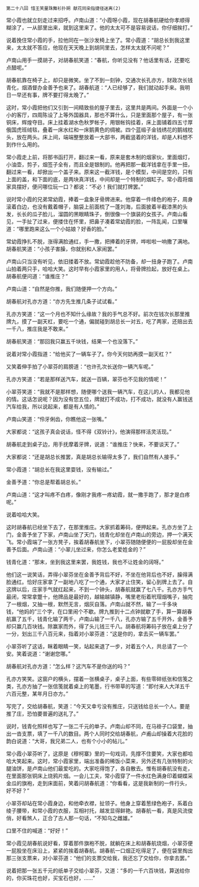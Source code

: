     第二十八回 惜王笑量珠舞衫扑朔 献花同染指捷径迷离(2) 

   常小霞也就立刻走过来招呼。卢南山道：“小霞呀小霞，现在胡春航硬给你孝顺得糊涂了，一从部里出来，就到这里来了。他的太太可不是容易说话，你仔细挨打。”

   说着挽住常小霞的手，拉他同在一张沙发椅上坐了。常小霞道：“胡总长到我这里来，太太就不答应，他现在天天晚上到胡同里去，怎样太太就不问呢？”

   卢南山用手一摸胡子，对胡春航笑道：“春航，你听见没有？他话里有话，还要吃点醋呢。”

   胡春航靠在椅子上，却只是微笑。坐了不到一刻钟，交通次长孔亦方，财政次长钱青化，烟酒督办金善予也来了。胡春航道：“人已经够了，我们就动起手来。我明日一早还有事，牌不要打得太晚了。”

   这时，常小霞把他们又引到一间精致些的屋子里去，这里共是两间。外面是一个小小的客厅，四周陈设了上等外国器具，那也不算什么，只是里面那个屋子，有一张铜床，辉煌夺目。床上挂着湖水色秋罗帐子，用银帐钩挂着，床上面铺着四五寸厚俄国虎班绒毯，叠着一床水红和一床鹅黄色的绸被。四个蓝缎子金钱绣花的鹅绒枕头，放在两头。床上间，端端整整放着一大部书，两截竖着的洋钱，却是人料想不到作什么用的。

   常小霞走上前，将那书函打开，翻过来一看，原来是套木制的烟家伙，里面烟灯，小油壶，剪子，烟签子全有，而且全是银制的。他再把那一截洋钱拿在手里一扭，翻过来一看，却掀出一个盖子来。原来这一截洋钱，是个模型，中间是空的，只有上面的盖，和下面的底，是两块真洋钱，中间却是一个特制的烟缸子。常小霞将烟家具摆好，便问哪位玩一口？都说：“不必！我们就打牌罢。”

   说时常小霞的兄弟常幼霞，捧着一盒象牙骨牌进来。他穿着一件绛色的袍子，周身滚着白边，也没有戴着帽子，脑袋上前面梳了一蓬刘海，后面披着半截漆黑的头发，长长的瓜子脸儿，溜圆的黑眼睛珠子，倒很像一个旗装的女孩子。卢南山看见，一手扯了过来，便搂住在怀里，把鼻子凑着常幼霞的脸，一阵乱闻，口里嚷道：“哪里跑来这么一个小姑娘？好香的脸。”

   常幼霞挣扎不脱，涨得满脸通红，手一撒，把捧着的牙牌，哗啦啦一响撒了满地。胡春航笑道：“小孩子害臊，你就别和人家闹罢。”

   卢南山只当没有听见，依旧搂着不放。常幼霞趁他不防备，却一扭身子跑了。卢南山拍着两只手，哈哈大笑。这时早有小霞家里的用人，将骨牌捡起，放好在桌上。胡春航便问道：“谁推庄？”

   卢南山道：“自然是你推，我们随便押一个方向。”

   胡春航对孔亦方道：“亦方先生推几条子试试看。”

   孔亦方笑道：“这一个月也不知什么缘故？我的手气总不好。前次在钱次长那里推牌九，摸了一副天杠，要吃一个通，偏就碰到胡总长一对五，吃了两家，还赔出去一千八，推庄我是不敢来。”

   胡春航笑道：“那回我只赢五千块钱，结果一个也没落下。”

   说着对常小霞指道：“给他买了一辆车子了。你今天何妨再摸一副天杠？”

   又笑着伸手拍了小翠芬的肩膀道：“也许孔次长送你一辆汽车呢。”

   孔亦方笑道：“若是那样送汽车，就送一百辆，翠芬也不见我的情呢！”

   小翠芬笑道：“我就不是那样想，随便哪个送我一辆汽车，在这儿的人，我都见他的情。这话怎说呢？因为没有您五位，牌就打不成功，打不成功，就没有人赢钱送汽车给我，所以说起来，都是有人情的。”

   卢南山笑道：“伶牙俐齿，你瞧他这一张嘴。”

   大家都说：“这孩子真会说话，怪不得《双铃计》，他演得那样活灵活现。”

   胡春航走到桌子边，用手抚摩着牙牌，说道：“谁推庄？快来，不要谈天了。”

   大家都说：“还是胡总长推罢，真是胡总长输得太多了，我们自然有人接手。”

   常小霞道：“胡总长在我这里耍钱，没有输过。”

   金善予道：“你总是帮着胡总长。”

   卢南山道：“这才叫疼不白疼，像刚才我疼一疼幼霞，就一撒手跑了，那才是白疼呢。”

   说着哈哈大笑。

   这时胡春航已经坐下去了，在那里推庄。大家抓着筹码，便押起来。孔亦方坐了上门，金善予坐了下家，卢南山坐了天门，钱青化却坐在卢南山的旁边，押一个满天飞。常小霞端了一张方凳子，挨着胡春航坐下，小翠芬随随便便的一屁股却坐在金善予后面。卢南山道：“小翠儿坐过来，你怎么老爱姓金的？”

   钱青化道：“那末，坐到我这里来罢，我姓钱，我也不让姓金的阔呀。”

   他们这一说笑话，弄得小翠芬坐在金善予背后不好，不坐在他背后也不好，臊得满脸通红。恰好庄家拿了一副地八吃了一个通，大家才止住笑，留心到牌上去了。自这牌以后，庄家手气就红起来，不到一个钟头，胡春航就赢了七八千。孔亦方手气最闭，常常拿蹩十，他牌品是最好的，越输越镇静，嘴里老衔着玳瑁烟嘴子，抽完了一根烟，又抽一根，默然无言，烟灰自落。卢南山就不然，输了一千多块钱，“他妈的”三个字，在口里闹个不歇。牌九推到十二点钟就歇了手，算一算胡春航赢了五千，钱青化输了两千，卢南山输了一千八，孔亦方输了五千开外，金善予却只赢几百块钱。除赢家而外，得了头儿钱三千八。胡春航将筹码子放在桌上分了一分，划出三千八百元来，指着对小翠芬道：“这是你的，拿去买一辆车罢。”

   小翠芬听了这话，眯着眼睛一笑，站起来退了一步，对着五个人，共总请了一个安。笑着说道：“谢谢您哪。”

   胡春航对孔亦方道：“怎么样？这汽车不是你送的吗？”

   孔亦方笑笑。这窗户的横头，摆着一张横桌子，桌子上面，有些零碎纸张和信笺之类，孔亦方抽了一张信笺就着桌上的笔墨，行书带草的写道：“即付来人大洋五千六百元整，某年月日亦方。”

   写完了，交给胡春航，笑道：“今天又幸亏没有推庄，只送钱给总长一个人。要是推了庄，恐怕要普遍的送礼了。”

   说时，钱青化照样也写了一张二千元的单子。卢南山却不同，在马褂子口袋里，抽出一沓支票，填了一千八的数目。两个人同时交给胡春航，卢甫山却操着大花脸的韵白说道：“大哥，我兄弟二人，也有个小小的帖儿。”

   常小霞小翠芬听了，这原是《穆柯寨》里的一句戏词，先撑不住要笑，大家也都哈哈大笑起来。这时，常小霞家里，端出准备的稀饭小菜来，另外还有几张特制的火腿油饼，是卢南山他们最爱吃的。大家吃得饱了，各自散去。惟有胡春航没有走，在里面那张铜床上烧鸦片烟。一会儿工夫，常小霞穿了一件水红色满身印着蝴蝶采金瓜的旗袍，走到床面前，笑着问胡春航道：“你看看，这是我新制的一件行头，好不好？”

   小翠芬却站在常小霞身边，和他牵衣襟，扯领子。他身上穿着葱绿色袍子，系着白绫子腰带，和常小霞的衣服，互相衬托，越发显得鲜艳。胡春航一看，真是风流俊俏，好看煞人，正合了古人那一句话，“不知乌之雌雄。”

   口里不住的喊道：“好好！”

   常小霞见胡春航说好看，穿着那件旗袍不脱，就躺在床上和胡春航烧烟，小翠芬便一屁股坐在床沿上，紧紧的挨着胡春航。胡春航一口烟正吃得足了，便在袋里掏出那三张支票来，对小翠芬道：“他们的支票交给我，我还忘了交给你，你拿去罢。”

   说着把那一张五千元的纸单子交给小翠芬，又道：“多的一千六百块钱，算送给你的，你买珠花也好，买宝石也好，……”


